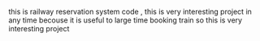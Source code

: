 this is railway reservation system code , this is very interesting project in any time becouse it is useful to large time booking train so this is very interesting project
